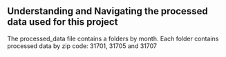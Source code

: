 ## Understanding and Navigating the processed data used for this project

The processed_data file contains a folders by month. Each folder contains processed data by zip code: 31701, 31705 and 31707





